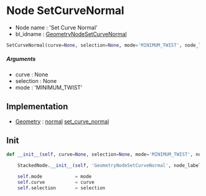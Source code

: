 # Node SetCurveNormal

- Node name : 'Set Curve Normal'
- bl_idname : [GeometryNodeSetCurveNormal](https://docs.blender.org/api/current/bpy.types.{bl_idname}.html)


``` python
SetCurveNormal(curve=None, selection=None, mode='MINIMUM_TWIST', node_label=None, node_color=None)
```
##### Arguments

- curve : None
- selection : None
- mode : 'MINIMUM_TWIST'

## Implementation

- [Geometry](/docs/GeoNodes/Geometry.md) : [normal](/docs/GeoNodes/Geometry.md#normal) [set_curve_normal](/docs/GeoNodes/Geometry.md#set_curve_normal)

## Init

``` python
def __init__(self, curve=None, selection=None, mode='MINIMUM_TWIST', node_label=None, node_color=None):

    StackedNode.__init__(self, 'GeometryNodeSetCurveNormal', node_label=node_label, node_color=node_color)

    self.mode            = mode
    self.curve           = curve
    self.selection       = selection
```
